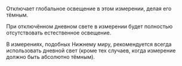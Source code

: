 Отключает глобальное освещение в этом измерении, делая его тёмным.

При отключённом дневном свете в измерении будет полностью отсутствовать естественное освещение.

В измерениях, подобных Нижнему миру, рекомендуется всегда использовать дневной свет (кроме тех случаев, когда измерение должно быть абсолютно тёмным).